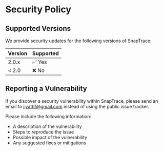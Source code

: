 # Security Policy

## Supported Versions

We provide security updates for the following versions of SnapTrace:

| Version | Supported          |
| ------- | ------------------ |
| 2.0.x   | ✅ Yes             |
| < 2.0   | ❌ No              |

## Reporting a Vulnerability

If you discover a security vulnerability within SnapTrace, please send an email to jiyathf@gmail.com instead of using the public issue tracker.

Please include the following information:
- A description of the vulnerability
- Steps to reproduce the issue
- Possible impact of the vulnerability
- Any suggested fixes or mitigations